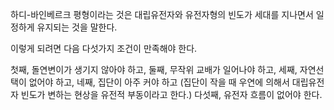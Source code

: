 하디-바인베르크 평형이라는 것은 대립유전자와 유전자형의 빈도가 세대를 지나면서 일정하게 유지되는 것을 말한다.

이렇게 되려면 다음 다섯가지 조건이 만족해야 한다.

첫째, 돌연변이가 생기지 않아야 하고,
둘째, 무작위 교배가 일어나야 하고,
세째, 자연선택이 없어야 하고,
네째, 집단이 아주 커야 하고 (집단이 작을 때 우연에 의해서 대립유전자 빈도가 변하는 현상을 유전적 부동이라고 한다.)
다섯째, 유전자 흐름이 없어야 한다.

